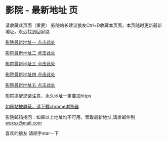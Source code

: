 # 影院 - 最新地址 页

请收藏此页面（重要）
影院站长建议狼友Ctrl+D收藏本页面，本页随时更新最新地址，永远找到回家路

[影院最新地址一 点击此处](https://5ehxv.top/) 

[影院最新地址二 点击此处](https://5zxuu.top/) 

[影院最新地址三 点击此处](https://5eytu.top/) 

[影院最新地址四 点击此处](https://5zxuu.top/) 

[影院最新地址五 点击此处](https://5ehxv.top/) 

影院提醒您请注意，永久地址一定要加https

[如网站被屏蔽，请下载chrome浏览器](https://8xe23.com/chrome_93.0.4577.82.apk) 

影院邮箱找回：如果以上地址均不可用，索取最新地址,请发邮件到 woxsx@mail.com

喜欢的狼友 请顺手star一下
